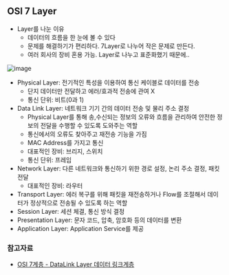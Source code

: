 ## OSI 7 Layer

- Layer를 나눈 이유
  * 데이터의 흐름을 한 눈에 볼 수 있다
  * 문제를 해결하기가 편리하다. 7Layer로 나누어 작은 문제로 만든다.
  * 여러 회사의 장비 혼용 가능. Layer로 나누고 표준화했기 때문에..

![image](https://user-images.githubusercontent.com/26040955/82108488-b1e29c00-9769-11ea-927a-5b59449a2485.png)


- Physical Layer: 전기적인 특성을 이용하여 통신 케이블로 데이터를 전송
  * 단지 데이터만 전달하고 에러/효과적 전송에 관여 X
  * 통신 단위: 비트(0과 1)
- Data Link Layer: 네트워크 기기 간의 데이터 전송 및 물리 주소 결정
  * Physical Layer를 통해 송,수신되는 정보의 오류와 흐름을 관리하여 안전한 정보의 전달을 수행할 수 있도록 도와주는 역할
  * 통신에서의 오류도 찾아주고 재전송 기능을 가짐
  * MAC Address를 가지고 통신
  * 대표적인 장비: 브리지, 스위치
  * 통신 단위: 프레임
- Network Layer: 다른 네트워크와 통신하기 위한 경로 설정, 논리 주소 결정, 패킷 전달
  * 대표적인 장비: 라우터
- Transport Layer: 에러 복구를 위해 패킷을 재전송하거나 Flow를 조절해서 데이터가 정상적으로 전송될 수 있도록 하는 역할
- Session Layer: 세션 체결, 통신 방식 결정
- Presentation Layer: 문자 코드, 압축, 암호화 등의 데이터를 변환
- Application Layer: Application Service를 제공

### 참고자료
- [OSI 7계층 - DataLink Layer 데이터 링크계층](http://blog.naver.com/PostView.nhn?blogId=bkcaller&logNo=221606811918&parentCategoryNo=&categoryNo=153&viewDate=&isShowPopularPosts=true&from=search)
